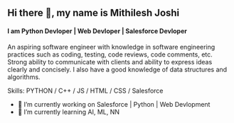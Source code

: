 

## Hi there 👋, my name is Mithilesh Joshi



#### I am Python Devloper | Web Devloper | Salesforce Devloper
An aspiring software engineer with knowledge in software engineering practices such as coding, testing, code reviews, code comments, etc. Strong ability to communicate with clients and ability to express ideas clearly and concisely. I also have a good knowledge of data structures and algorithms.


Skills: PYTHON / C++ / JS / HTML / CSS / Salesforce


- 🔭 I’m currently working on Salesforce | Python | Web Devlopment 
- 💫 I’m currently learning AI, ML, NN
<!--
**mithileshjoshi100/mithileshjoshi100** is a ✨ _special_ ✨ repository because its `README.md` (this file) appears on your GitHub profile.

